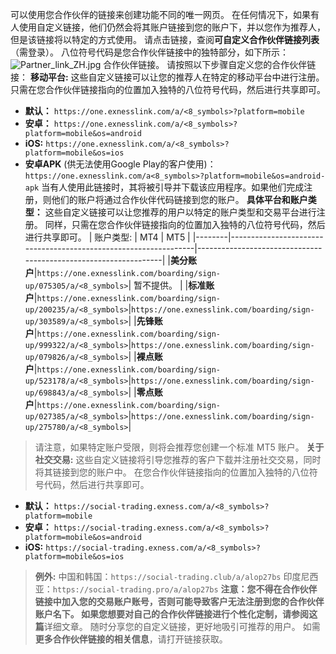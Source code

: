 
可以使用您合作伙伴的链接来创建功能不同的唯一网页。 在任何情况下，如果有人使用自定义链接，他们仍然会将其账户链接到您的账户下，并以您作为推荐人，但是该链接将以特定的方式使用。
请点击链接，查阅**可自定义合作伙伴链接列表**（需登录）。
八位符号代码是您合作伙伴链接中的独特部分，如下所示：
![Partner_link_ZH.jpg](https://get.exnessaffiliates.help/hc/article_attachments/5891782481810/Partner_link_ZH.jpg)
合作伙伴链接。
请按照以下步骤自定义您的合作伙伴链接：
**移动平台:**
这些自定义链接可以让您的推荐人在特定的移动平台中进行注册。 只需在您合作伙伴链接指向的位置加入独特的八位符号代码，然后进行共享即可。
* **默认：** `https://one.exnesslink.com/a/<8_symbols>?platform=mobile`
* **安卓：** `https://one.exnesslink.com/a/<8_symbols>?platform=mobile&os=android`
* **iOS:** `https://one.exnesslink.com/a/<8_symbols>?platform=mobile&os=ios`
* **安卓APK** (供无法使用Google Play的客户使用)：`https://one.exnesslink.com/a<8_symbols>?platform=mobile&os=android-apk`
当有人使用此链接时，其将被引导并下载该应用程序。如果他们完成注册，则他们的账户将通过合作伙伴代码链接到您的账户。
**具体平台和账户类型：**
这些自定义链接可以让您推荐的用户以特定的账户类型和交易平台进行注册。 同样，只需在您合作伙伴链接指向的位置加入独特的八位符号代码，然后进行共享即可。
| 账户类型:  |                               MT4                               |                               MT5                               |
|--------|-----------------------------------------------------------------|-----------------------------------------------------------------|
|**美分账户**|`https://one.exnesslink.com/boarding/sign-up/075305/a/<8_symbols>`|                              暂不提供。                              |
|**标准账户**|`https://one.exnesslink.com/boarding/sign-up/200235/a/<8_symbols>`|`https://one.exnesslink.com/boarding/sign-up/303589/a/<8_symbols>`|
|**先锋账户**|`https://one.exnesslink.com/boarding/sign-up/999322/a/<8_symbols>`|`https://one.exnesslink.com/boarding/sign-up/079826/a/<8_symbols>`|
|**裸点账户**|`https://one.exnesslink.com/boarding/sign-up/523178/a/<8_symbols>`|`https://one.exnesslink.com/boarding/sign-up/698843/a/<8_symbols>`|
|**零点账户**|`https://one.exnesslink.com/boarding/sign-up/027385/a/<8_symbols>`|`https://one.exnesslink.com/boarding/sign-up/275780/a/<8_symbols>`|
> 请注意，如果特定账户受限，则将会推荐您创建一个标准 MT5 账户。
**关于社交交易:**
这些自定义链接将引导您推荐的客户下载并注册社交交易，同时将其链接到您的账户中。 在您合作伙伴链接指向的位置加入独特的八位符号代码，然后进行共享即可。
* **默认：** `https://social-trading.exness.com/a/<8_symbols>?platform=mobile`
* **安卓：** `https://social-trading.exness.com/a/<8_symbols>?platform=mobile&os=android`
* **iOS:** `https://social-trading.exness.com/a/<8_symbols>?platform=mobile&os=ios`
> **例外:**
> 中国和韩国：`https://social-trading.club/a/alop27bs`
> 印度尼西亚：`https://social-trading.pro/a/alop27bs`
> **注意：**您不得在合作伙伴链接中加入您的交易账户账号，否则可能导致客户无法注册到您的合作伙伴账户名下。 如果您想要对自己的合作伙伴链接进行个性化定制，请参阅**这篇**详细文章。
随时分享您的自定义链接，更好地吸引可推荐的用户。 如需**更多合作伙伴链接的相关信息**，请打开链接获取。